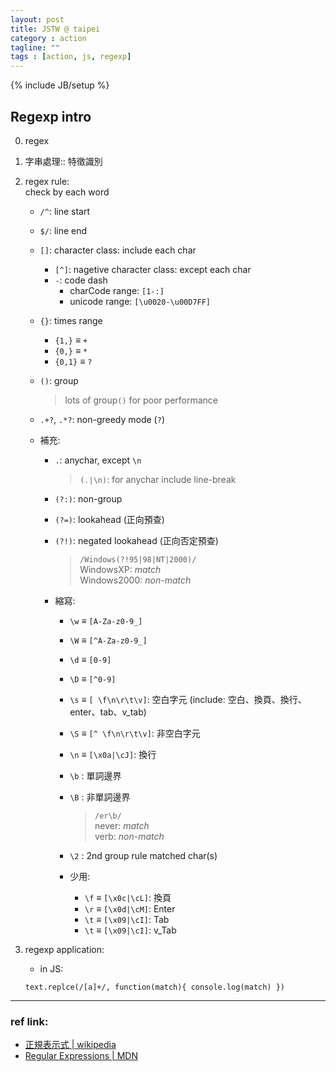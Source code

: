 ```yaml
---
layout: post
title: JSTW @ taipei
category : action
tagline: ""
tags : [action, js, regexp]
---
```

{% include JB/setup %}

## Regexp intro

0. regex

1. 字串處理:: 特徵識別

2. regex rule:  
    check by each word
    + `/^`: line start
    + `$/`: line end
    + `[]`: character class: include each char
        + `[^]`: nagetive character class: except each char
        + `-`: code dash
            + charCode range: `[1-:]`
            + unicode range: `[\u0020-\u00D7FF]`

    + `{}`: times range
        + `{1,}` ≡ `+`
        + `{0,}` ≡ `*`
        + `{0,1}` ≡ `?`

    + `()`: group

        > lots of group`()` for poor performance

    + `.+?`, `.*?`: non-greedy mode (`?`)

    + 補充:
        + `.`: anychar, except `\n`

            > `(.|\n)`: for anychar include line-break

        + `(?:)`: non-group
        + `(?=)`: lookahead (正向預查)
        + `(?!)`: negated lookahead (正向否定預查)

            > `/Windows(?!95|98|NT|2000)/`  
                WindowsXP: _match_  
                Windows2000: _non-match_

        + 縮寫:
            + `\w` ≡ `[A-Za-z0-9_]`
            + `\W` ≡ `[^A-Za-z0-9_]`
            + `\d` ≡ `[0-9]`
            + `\D` ≡ `[^0-9]`
            + `\s` ≡ `[ \f\n\r\t\v]`: 空白字元 (include: 空白、換頁、換行、enter、tab、v_tab)
            + `\S` ≡ `[^ \f\n\r\t\v]`: 非空白字元
            + `\n` ≡ `[\x0a|\cJ]`: 換行
            + `\b` : 單詞邊界
            + `\B` : 非單詞邊界

                > `/er\b/`  
                    never: _match_  
                    verb: _non-match_

            + `\2` : 2nd group rule matched char(s)
            + 少用:
                + `\f` ≡ `[\x0c|\cL]`: 換頁
                + `\r` ≡ `[\x0d|\cM]`: Enter
                + `\t` ≡ `[\x09|\cI]`: Tab
                + `\t` ≡ `[\x09|\cI]`: v_Tab


3. regexp application:  
    + in JS:

    `text.replce(/[a]+/, function(match){ console.log(match) })`


---

### ref link:

+ [正規表示式 \| wikipedia](http://zh.wikipedia.org/zh-tw/正则表达式)
+ [Regular Expressions \| MDN](https://developer.mozilla.org/en-US/docs/Web/JavaScript/Guide/Regular_Expressions)